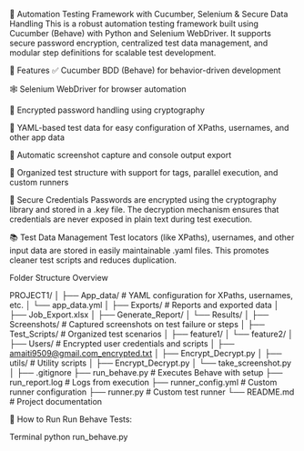 🧪 Automation Testing Framework with Cucumber, Selenium & Secure Data Handling
This is a robust automation testing framework built using Cucumber (Behave) with Python and Selenium WebDriver. It supports secure password encryption, centralized test data management, and modular step definitions for scalable test development.

🔧 Features
✅ Cucumber BDD (Behave) for behavior-driven development

🕸️ Selenium WebDriver for browser automation

🔐 Encrypted password handling using cryptography

📄 YAML-based test data for easy configuration of XPaths, usernames, and other app data

📸 Automatic screenshot capture and console output export

📁 Organized test structure with support for tags, parallel execution, and custom runners

🔐 Secure Credentials
Passwords are encrypted using the cryptography library and stored in a .key file. The decryption mechanism ensures that credentials are never exposed in plain text during test execution.

📚 Test Data Management
Test locators (like XPaths), usernames, and other input data are stored in easily maintainable .yaml files. This promotes cleaner test scripts and reduces duplication.

Folder Structure Overview

PROJECT1/
│
├── App_data/                  # YAML configuration for XPaths, usernames, etc.
│   └── app_data.yml
│
├── Exports/                  # Reports and exported data
│   ├── Job_Export.xlsx
│   ├── Generate_Report/
│   └── Results/
│
├── Screenshots/              # Captured screenshots on test failure or steps
│
├── Test_Scripts/             # Organized test scenarios
│   ├── feature1/
│   └── feature2/
│
├── Users/                    # Encrypted user credentials and scripts
│   ├── amaiti9509@gmail.com_encrypted.txt
│   ├── Encrypt_Decrypt.py
│
├── utils/                    # Utility scripts
│   ├── Encrypt_Decrypt.py
│   └── take_screenshot.py
│
├── .gitignore
├── run_behave.py             # Executes Behave with setup
├── run_report.log            # Logs from execution
├── runner_config.yml         # Custom runner configuration
├── runner.py                 # Custom test runner
└── README.md                 # Project documentation


🚀 How to Run
Run Behave Tests:

Terminal
python run_behave.py
